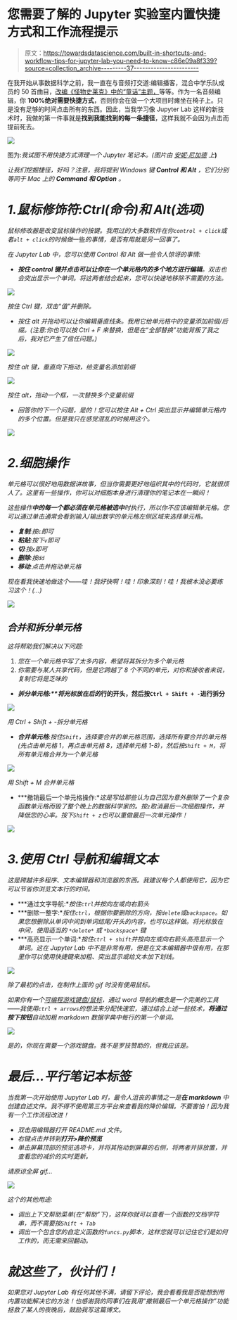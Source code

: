 # 您需要了解的 Jupyter 实验室内置快捷方式和工作流程提示

> 原文：<https://towardsdatascience.com/built-in-shortcuts-and-workflow-tips-for-jupyter-lab-you-need-to-know-c86e09a8f339?source=collection_archive---------37----------------------->

在我开始从事数据科学之前，我一直在与音频打交道:编辑播客，混合中学乐队成员的 50 首曲目，[改编《怪物史莱克》中的“童话”主题，](https://www.youtube.com/watch?v=pwAZ89mJlMI)等等。作为一名音频编辑，你 **100%绝对需要快捷方式**，否则你会在做一个大项目时瘫坐在椅子上。只是没有足够的时间点击所有的东西。因此，当我学习像 Jupyter Lab 这样的新技术时，我做的第一件事就是**找到我能找到的每一条捷径**，这样我就不会因为点击而提前死去。

![](img/d4ddd5dde363d4a3b7cb234539ac7063.png)

图为:*我试图不用快捷方式清理一个 Jupyter 笔记本。(图片由* [*安妮·尼加德*](https://unsplash.com/@polarmermaid?utm_source=medium&utm_medium=referral) *上*[](https://unsplash.com?utm_source=medium&utm_medium=referral)**)**

*让我们挖掘捷径，好吗？注意，我将提到 Windows 键 **Control 和 Alt** ，它们分别等同于 Mac 上的 **Command 和 Option** 。*

# *1.鼠标修饰符:Ctrl(命令)和 Alt(选项)*

*鼠标修改器是改变鼠标操作的按键。我用过的大多数软件在你`control + click`或者`alt + click`的时候做*一些*的事情，是否有用就是另一回事了。*

*在 Jupyter Lab 中，您可以使用 Control 和 Alt 做一些令人惊讶的事情:*

*   ***按住 control 键并点击可以让你在一个单元格内的多个地方进行编辑**。双击也会突出显示一个单词。将这两者结合起来，您可以快速地移除不需要的方法。*

*![](img/858e1890b93d5603f2301cb2b40eee3d.png)*

*按住 Ctrl 键，双击“值”并删除。*

*   *按住 alt 并拖动可以让你编辑垂直线条。我用它给单元格中的变量添加前缀/后缀。(注意:你也可以按 Ctrl + F 来替换，但是在“全部替换”功能背叛了我之后，我对它产生了信任问题。)*

*![](img/dd4d5cc968a4104f5a756a79db2cb541.png)*

*按住 alt 键，垂直向下拖动，给变量名添加前缀*

*![](img/2643e3cfe9cd3636c93947f70ceb7262.png)*

*按住 alt，拖动一个框，一次替换多个变量前缀*

*   *回答你的下一个问题，是的！您可以按住 Alt + Ctrl 突出显示并编辑单元格内的多个位置。但是我只在感觉混乱的时候用这个。*

*![](img/990f5b2b09507ad63c8718b44f99bdfc.png)*

# *2.细胞操作*

*单元格可以很好地用数据讲故事，但当你需要更好地组织其中的代码时，它就很烦人了。这里有一些操作，你可以对细胞本身进行清理你的笔记本在一瞬间！*

*这些操作**中的每一个都必须在单元格被选中**时执行，所以你不应该编辑单元格。您可以通过单击通常会看到输入/输出数字的单元格左侧区域来选择单元格。*

*   ***复制**:按`c`即可*
*   ***粘贴**:按下`v`即可*
*   ***切**:按`x`即可*
*   ***删除**:按`dd`*
*   ***移动**:点击并拖动单元格*

*现在看我快速地做这个——哇！我好快啊！哇！印象深刻！哇！我根本没必要练习这个！(…)*

*![](img/bc06172665b142d5b18f477a57fdb71f.png)*

## *合并和拆分单元格*

*这将帮助我们解决以下问题:*

1.  *您在一个单元格中写了太多内容，希望将其拆分为多个单元格*
2.  *你需要与某人共享代码，但是它跨越了 8 个不同的单元，对你和接收者来说，复制它将是乏味的*

*   ***拆分单元格:**将光标放在后的*行的开头，然后按`Ctrl + Shift + -`进行拆分**

*![](img/a3a142000d84dd4b5eb30387373b62a4.png)*

*用 Ctrl + Shift + -拆分单元格*

*   ***合并单元格**:按住`Shift`，选择要合并的单元格范围，选择所有要合并的单元格(先点击单元格 1，再点击单元格 8，选择单元格 1-8)，然后按`Shift + M`，将所有单元格合并为一个单元格*

*![](img/c9d9d51c6addc110ae285a2e68054630.png)*

*用 Shift + M 合并单元格*

*   ***撤销最后一个单元格操作:**这是写给那些认为自己因为意外删除了一个复杂函数单元格而毁了整个晚上的数据科学家的。按`z`取消最后一次细胞操作，并降低您的心率。按下`Shift + z`也可以重做最后一次单元操作！*

*![](img/d0391151a9b0bb7d6a8bc10b07cf81fe.png)*

# *3.使用 Ctrl 导航和编辑文本*

*这是跨越许多程序、文本编辑器和浏览器的东西。我建议每个人都使用它，因为它可以节省你浏览文本行的时间。*

*   ***通过文字导航:**按住`ctrl`并按向左或向右箭头*
*   ***删除一整字:**按住`ctrl`，根据你要删除的方向，按`delete`或`backspace`。*如果您想删除从单词中间到单词结尾/开头的内容，也可以这样做。将光标放在中间，使用适当的* `*delete*` *或* `*backspace*` *键**
*   ***高亮显示一个单词:**按住`ctrl + shift`并按向左或向右箭头高亮显示一个单词。这在 Jupyter Lab 中不是非常有用，但是在文本编辑器中很有用，在那里你可以使用快捷键来加粗、突出显示或给文本加下划线。*

*![](img/71f3e9f862d7b743eb3b61befcd876db.png)*

*除了最初的点击，在制作上面的 gif 时没有使用鼠标。*

*如果你有一个[可编程游戏键盘/鼠标](https://www.bestbuy.com/site/logitech-orion-spectrum-g910-wired-gaming-mechanical-romer-g-switch-keyboard-with-rgb-backlighting-black/5053501.p?skuId=5053501)，通过 word 导航的概念是一个完美的工具——我使用`ctrl + arrows`的想法来分配快速宏，通过结合上述一些技术，**将通过按下按钮**自动加粗 markdown 数据字典中每行的第一个单词。*

*![](img/c7f3f74921db4df0687a57fe394daa0c.png)*

*是的，你现在需要一个游戏键盘。我不是罗技赞助的，但我应该是。*

# *最后…平行笔记本标签*

*当我第一次开始使用 Jupyter Lab 时，最令人沮丧的事情之一是**在 markdown** 中创建自述文件。我不得不使用第三方平台来查看我的降价编辑。不要害怕！因为我有一个工作流程改进！*

*   *双击用编辑器打开 README.md 文件。*
*   *右键点击并转到**打开>降价预览***
*   *单击屏幕顶部的预览选项卡，并将其拖动到屏幕的右侧，将两者并排放置，并查看您的减价的实时更新。*

*请原谅全屏 gif…*

*![](img/fcddc5ffb73c1cdac3b4a92097432d31.png)*

*这个的其他用途:*

*   *调出上下文帮助菜单(在“帮助”下)，这样你就可以查看一个函数的文档字符串，而不需要按`Shift + Tab`*
*   *调出一个包含您的自定义函数的`funcs.py`脚本，这样您就可以记住它们是如何工作的，而无需来回翻动。*

# *就这些了，伙计们！*

*如果您对 Jupyter Lab 有任何其他不满，请留下评论，我会看看我是否能想到用内置功能解决它的方法！也感谢我的同事们在我用“撤销最后一个单元格操作”功能拯救了某人的夜晚后，鼓励我写这篇博文。*